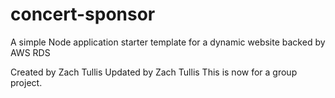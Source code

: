 # concert-sponsor
A simple Node application starter template for a dynamic website backed by AWS RDS

Created by Zach Tullis
Updated by Zach Tullis
This is now for a group project. 
